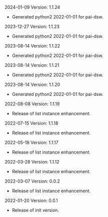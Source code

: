 2024-01-09 Version: 1.1.24
- Generated python2 2022-01-01 for pai-dsw.

2023-12-27 Version: 1.1.23
- Generated python2 2022-01-01 for pai-dsw.

2023-08-14 Version: 1.1.22
- Generated python2 2022-01-01 for pai-dsw.

2023-08-14 Version: 1.1.21
- Generated python2 2022-01-01 for pai-dsw.

2023-08-14 Version: 1.1.20
- Generated python2 2022-01-01 for pai-dsw.

2022-08-08 Version: 1.1.19
- Release of list instance enhancement.

2022-07-15 Version: 1.1.18
- Release of list instance enhancement.

2022-05-18 Version: 1.1.17
- Release of list instance enhancement.

2022-03-28 Version: 1.1.12
- Release of list instance enhancement.

2022-03-07 Version: 0.0.2
- Release of list instance enhancement.

2022-01-20 Version: 0.0.1
- Release of init version.

